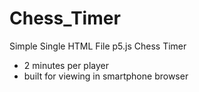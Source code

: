 # Chess_Timer
Simple Single HTML File p5.js Chess Timer
* 2 minutes per player
* built for viewing in smartphone browser
